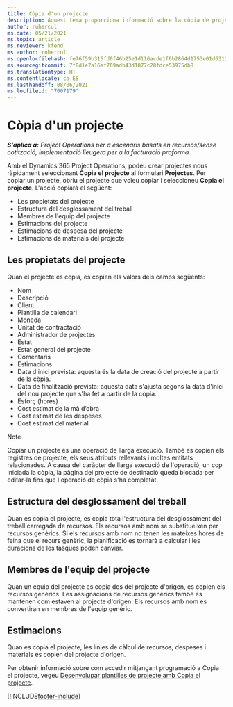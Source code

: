 ```yaml
---
title: Còpia d'un projecte
description: Aquest tema proporciona informació sobre la còpia de projectes al Dynamics 365 Project Operations.
author: ruhercul
ms.date: 05/21/2021
ms.topic: article
ms.reviewer: kfend
ms.author: ruhercul
ms.openlocfilehash: fe76f59b315fd0f46b25e1d116acde1f6b2864d1753e01d6311ea93ae7d116fc
ms.sourcegitcommit: 7f8d1e7a16af769adb43d1877c28fdce53975db8
ms.translationtype: HT
ms.contentlocale: ca-ES
ms.lasthandoff: 08/06/2021
ms.locfileid: "7007179"
---
```

# <a name="copy-a-project"></a>Còpia d'un projecte

_**S'aplica a:** Project Operations per a escenaris basats en recursos/sense cotització, implementació lleugera per a la facturació proforma_

Amb el Dynamics 365 Project Operations, podeu crear projectes nous ràpidament seleccionant **Copia el projecte** al formulari **Projectes**. Per copiar un projecte, obriu el projecte que voleu copiar i seleccioneu **Copia el projecte**. L'acció copiarà el següent:

- Les propietats del projecte 
- Estructura del desglossament del treball
- Membres de l'equip del projecte
- Estimacions del projecte
- Estimacions de despesa del projecte
- Estimacions de materials del projecte

## <a name="project-properties"></a>Les propietats del projecte

Quan el projecte es copia, es copien els valors dels camps següents:

- Nom
- Descripció
- Client
- Plantilla de calendari
- Moneda
- Unitat de contractació
- Administrador de projectes
- Estat
- Estat general del projecte
- Comentaris
- Estimacions
- Data d'inici prevista: aquesta és la data de creació del projecte a partir de la còpia.
- Data de finalització prevista: aquesta data s'ajusta segons la data d'inici del nou projecte que s'ha fet a partir de la còpia.
- Esforç (hores)
- Cost estimat de la mà d’obra
- Cost estimat de les despeses
- Cost estimat del material

> [!NOTE]
> Copiar un projecte és una operació de llarga execució. També es copien els registres de projecte, els seus atributs rellevants i moltes entitats relacionades. A causa del caràcter de llarga execució de l'operació, un cop iniciada la còpia, la pàgina del projecte de destinació queda blocada per editar-la fins que l'operació de còpia s'ha completat.

## <a name="work-breakdown-structure"></a>Estructura del desglossament del treball

Quan es copia el projecte, es copia tota l'estructura del desglossament del treball carregada de recursos. Els recursos amb nom se substitueixen per recursos genèrics. Si els recursos amb nom no tenen les mateixes hores de feina que el recurs genèric, la planificació es tornarà a calcular i les duracions de les tasques poden canviar.

## <a name="project-team-members"></a>Membres de l'equip del projecte

Quan un equip del projecte es copia des del projecte d'origen, es copien els recursos genèrics. Les assignacions de recursos genèrics també es mantenen com estaven al projecte d'origen. Els recursos amb nom es convertiran en membres de l'equip genèric.

## <a name="estimates"></a>Estimacions

Quan es copia el projecte, les línies de càlcul de recursos, despeses i materials es copien del projecte d'origen. 

Per obtenir informació sobre com accedir mitjançant programació a Copia el projecte, vegeu [Desenvolupar plantilles de projecte amb Copia el projecte](dev-copy-project.md).


[!INCLUDE[footer-include](../includes/footer-banner.md)]
